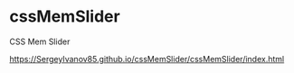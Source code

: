 # cssMemSlider
CSS Mem Slider

https://SergeyIvanov85.github.io/cssMemSlider/cssMemSlider/index.html
